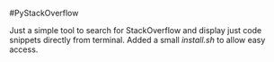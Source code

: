 #PyStackOverflow

Just a simple tool to search for StackOverflow and display just code snippets directly from terminal. Added a small *install.sh* to allow easy access. 